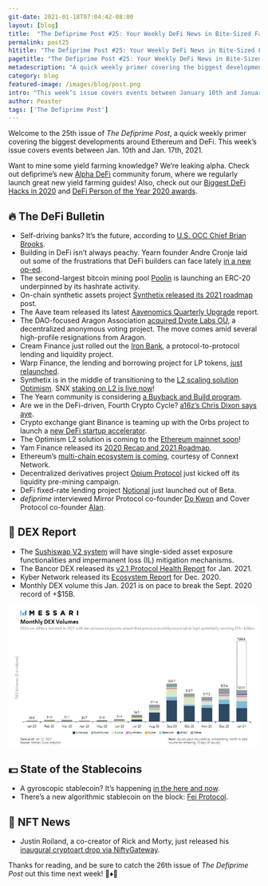 ```yaml
---
git-date: 2021-01-18T07:04:42-08:00
layout: [blog]
title:  "The Defiprime Post #25: Your Weekly DeFi News in Bite-Sized Fashion"
permalink: post25
h1title: "The Defiprime Post #25: Your Weekly DeFi News in Bite-Sized Fashion"
pagetitle: "The Defiprime Post #25: Your Weekly DeFi News in Bite-Sized Fashion"
metadescription: "A quick weekly primer covering the biggest developments around Ethereum and DeFi. This week’s issue covers events between January 10th and January 17th, 2021"
category: blog
featured-image: /images/blog/post.png
intro: "This week’s issue covers events between January 10th and January 17th, 2021"
author: Peaster
tags: ['The Defiprime Post']
---
```

Welcome to the 25th issue of _The Defiprime Post_, a quick weekly primer covering the biggest developments around Ethereum and DeFi. This week’s issue covers events between Jan. 10th and Jan. 17th, 2021.

Want to mine some yield farming knowledge? We’re leaking alpha. Check out defiprime’s new [Alpha DeFi](https://alpha.defiprime.com/c/yield-farming/6) community forum, where we regularly launch great new yield farming guides! Also, check out our [Biggest DeFi Hacks in 2020](https://defiprime.com/hacks2020) and [DeFi Person of the Year 2020 awards](https://defiprime.com/defi-person-2020).


## 🔥 The DeFi Bulletin

*   Self-driving banks? It’s the future, according to [U.S. OCC Chief Brian Brooks](https://decrypt.co/53881/defi-self-driving-banks-occ-brian-brooks). 
*   Building in DeFi isn’t always peachy. Yearn founder Andre Cronje laid out some of the frustrations that DeFi builders can face lately [in a new op-ed](https://andrecronje.medium.com/building-in-defi-sucks-part-2-75df9ee7871b). 
*   The second-largest bitcoin mining pool [Poolin](https://www.theblockcrypto.com/post/90847/poolin-bitcoin-hashrate-token-pow-defi) is launching an ERC-20 underpinned by its hashrate activity. 
*   On-chain synthetic assets project [Synthetix released its 2021 roadmap](https://blog.synthetix.io/synthetix-2021/) post. 
*   The Aave team released its latest [Aavenomics Quarterly Upgrade](https://medium.com/aave/aavenomics-quarterly-upgrade-1b57ab8ae20b) report. 
*   The DAO-focused Aragon Association [acquired Dvote Labs OÜ](https://aragon.org/blog/vocdoni-acq), a decentralized anonymous voting project. The move comes amid several high-profile resignations from Aragon. 
*   Cream Finance just rolled out the [Iron Bank](https://medium.com/@CreamdotFinance/introducing-the-iron-bank-bab9417c9a), a protocol-to-protocol lending and liquidity project. 
*   Warp Finance, the lending and borrowing project for LP tokens, [just relaunched](https://warpfinance.medium.com/warp-finance-relaunches-with-additional-security-measures-aecf0f59cc04). 
*   Synthetix is in the middle of transitioning to the [L2 scaling solution Optimism](https://blog.synthetix.io/the-optimistic-ethereum-transition/). SNX [staking on L2 is live now](https://blog.synthetix.io/l2-mainnet-launch/)!
*   The Yearn community is considering [a Buyback and Build program](https://gov.yearn.finance/t/yip-56-buyback-and-build/8929). 
*   Are we in the DeFi-driven, Fourth Crypto Cycle? [a16z’s Chris Dixon says aye](https://open.spotify.com/episode/6ChwbzRizGmTkepbPFIKdy). 
*   Crypto exchange giant Binance is teaming up with the Orbs project to launch a [new DeFi startup accelerator](https://cointelegraph.com/news/binance-and-orbs-sponsor-new-accelerator-for-defi-startups). 
*   The Optimism L2 solution is coming to the [Ethereum mainnet soon](https://medium.com/ethereum-optimism/mainnet-soft-launch-7cacc0143cd5)!
*   Yam Finance released its [2020 Recap and 2021 Roadmap](https://yamfinance.medium.com/yam-2020-recap-2021-roadmap-65cb5cad76d4). 
*   Ethereum’s [multi-chain ecosystem is coming](https://medium.com/connext/vector-0-1-0-mainnet-release-9496ae52c422), courtesy of Connext Network. 
*   Decentralized derivatives project [Opium Protocol](https://medium.com/opium-network/opium-starts-liquidity-pre-mining-insurance-1-0-795503bda945) just kicked off its liquidity pre-mining campaign. 
*   DeFi fixed-rate lending project [Notional](https://medium.com/notional-finance/notional-launches-out-of-beta-beeec5d69fe0) just launched out of Beta. 
*   _defiprime_ interviewed Mirror Protocol co-founder [Do Kwon](https://defiprime.com/mirror-protocol) and Cover Protocol co-founder [Alan](https://defiprime.com/cover-protocol). 


## 💱 DEX Report

*   The [Sushiswap V2 system](https://andrecronje.medium.com/sushiswap-v2-single-sided-exposure-and-impermanent-loss-mitigation-24dbe434edbb) will have single-sided asset exposure functionalities and impermanent loss (IL) mitigation mechanisms. 
*   The Bancor DEX released its [v2.1 Protocol Health Report](https://blog.bancor.network/bancor-v2-1-protocol-health-report-january-2020-83338c904de0?gi=bbd37f65b392) for Jan. 2021. 
*   Kyber Network released its [Ecosystem Report](https://blog.kyber.network/kyber-ecosystem-report-december-2020-6368a3fcb61e) for Dec. 2020. 
*   Monthly DEX volume this Jan. 2021 is on pace to break the Sept. 2020 record of +$15B. 

![](/images/blog/post25.jpg)


## 💵 State of the Stablecoins

*   A gyroscopic stablecoin? It’s happening [in the here and now](https://medium.com/coinmonks/gyroscope-explained-from-tradfi-currency-pegs-to-non-custodial-stablecoins-41bd32604fb5). 
*   There’s a new algorithmic stablecoin on the block: [Fei Protocol](https://medium.com/fei-protocol/introducing-fei-protocol-2db79bd7a82b?s=09). 


## 💎 NFT News

*   Justin Roiland, a co-creator of Rick and Morty, just released his [inaugural cryptoart drop via NiftyGateway](https://twitter.com/JustinRoiland). 


Thanks for reading, and be sure to catch the 26th issue of _The Defiprime Post_ out this time next week! 👋♦️👋